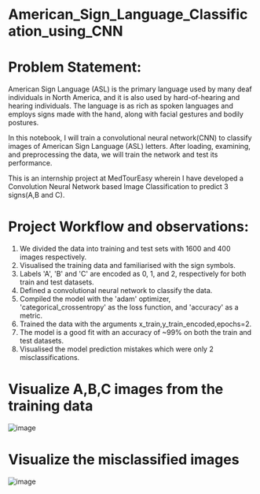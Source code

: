 # American_Sign_Language_Classification_using_CNN

# Problem Statement:

American Sign Language (ASL) is the primary language used by many deaf individuals in North America, and it is also used by hard-of-hearing and hearing individuals. The language is as rich as spoken languages and employs signs made with the hand, along with facial gestures and bodily postures.

In this notebook, I will train a convolutional neural network(CNN) to classify images of American Sign Language (ASL) letters. After loading, examining, and preprocessing the data, we will train the network and test its performance.

This is an internship project at MedTourEasy wherein I have developed a Convolution Neural Network based Image Classification to predict 3 signs(A,B and C).

# Project Workflow and observations:

1. We divided the data into training and test sets with 1600 and 400 images respectively.
2. Visualised the training data and familiarised with the sign symbols.
3. Labels 'A', 'B' and 'C' are encoded as 0, 1, and 2, respectively for both train and test datasets.
4. Defined a convolutional neural network to classify the data.
5. Compiled the model with the 'adam' optimizer, 'categorical_crossentropy' as the loss function, and 'accuracy' as a metric.
6. Trained the data with the arguments x_train,y_train_encoded,epochs=2.
7. The model is a good fit with an accuracy of ~99% on both the train and test datasets.
8. Visualised the model prediction mistakes which were only 2 misclassifications.

# Visualize A,B,C images from the training data

![image](https://user-images.githubusercontent.com/85027425/132130691-8e5de54d-6612-4641-ad9a-3682f85dba6c.png)

# Visualize the misclassified images

![image](https://user-images.githubusercontent.com/85027425/132130739-e135749c-e3f4-4ef5-b2ac-d134605439d7.png)

